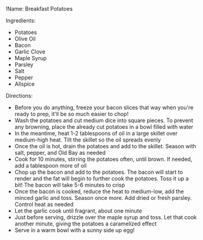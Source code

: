 !Name: Breakfast Potatoes

Ingredients:
- Potatoes
- Olive Oil
- Bacon
- Garlic Clove
- Maple Syrup
- Parsley
- Salt
- Pepper
- Allspice

Directions:
- Before you do anything, freeze your bacon slices that way when you're ready to prep, it'll be so much easier to chop!
- Wash the potatoes and cut medium dice into square pieces. To prevent any browning, place the already cut potatoes in a bowl filled with water
- In the meantime, heat 1-2 tablespoons of oil in a large skillet over medium-high heat. Tilt the skillet so the oil spreads evenly
- Once the oil is hot, drain the potatoes and add to the skillet. Season with salt, pepper, and Old Bay as needed
- Cook for 10 minutes, stirring the potatoes often, until brown. If needed, add a tablespoon more of oil
- Chop up the bacon and add to the potatoes. The bacon will start to render and the fat will begin to further cook the potatoes. Toss it up a bit! The bacon will take 5-6 minutes to crisp
- Once the bacon is cooked, reduce the heat to medium-low, add the minced garlic and toss. Season once more. Add dried or fresh parsley. Control heat as needed
- Let the garlic cook until fragrant, about one minute
- Just before serving, drizzle over the maple syrup and toss. Let that cook another minute, giving the potatoes a caramelized effect
- Serve in a warm bowl with a sunny side up egg!
